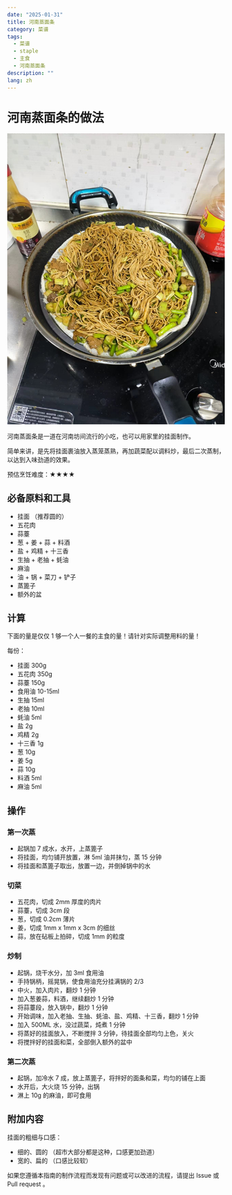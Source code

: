 ```yaml
---
date: "2025-01-31"
title: 河南蒸面条
category: 菜谱
tags:
  - 菜谱
  - staple
  - 主食
  - 河南蒸面条
description: ""
lang: zh
---
```



# 河南蒸面条的做法

![示例菜成品](./河南蒸面条.png)

河南蒸面条是一道在河南坊间流行的小吃，也可以用家里的挂面制作。

简单来讲，是先将挂面裹油放入蒸笼蒸熟，再加蔬菜配以调料炒，最后二次蒸制，以达到入味劲道的效果。

预估烹饪难度：★★★★

## 必备原料和工具

- 挂面 （推荐圆的）
- 五花肉
- 蒜薹
- 葱 + 姜 + 蒜 + 料酒
- 盐 + 鸡精 + 十三香
- 生抽 + 老抽 + 蚝油
- 麻油
- 油 + 锅 + 菜刀 + 铲子
- 蒸篦子
- 额外的盆

## 计算

下面的量是仅仅 1 够一个人一餐的主食的量！请针对实际调整用料的量！

每份：

- 挂面 300g
- 五花肉 350g
- 蒜薹 150g
- 食用油 10-15ml
- 生抽 15ml
- 老抽 10ml
- 蚝油 5ml
- 盐 2g
- 鸡精 2g
- 十三香 1g
- 葱 10g
- 姜 5g
- 蒜 10g
- 料酒 5ml
- 麻油 5ml

## 操作

### 第一次蒸

- 起锅加 7 成水，水开，上蒸篦子
- 将挂面，均匀铺开放置，淋 5ml 油并抹匀，蒸 15 分钟
- 将挂面和蒸篦子取出，放置一边，并倒掉锅中的水

### 切菜

- 五花肉，切成 2mm 厚度的肉片
- 蒜薹，切成 3cm 段
- 葱，切成 0.2cm 薄片
- 姜，切成 1mm x 1mm x 3cm 的细丝
- 蒜，放在砧板上拍碎，切成 1mm 的粒度

### 炒制

- 起锅，烧干水分，加 3ml 食用油
- 手持锅柄，摇晃锅，使食用油充分挂满锅的 2/3
- 中火，加入肉片，翻炒 1 分钟
- 加入葱姜蒜，料酒，继续翻炒 1 分钟
- 将蒜薹段，放入锅中，翻炒 1 分钟
- 开始调味，加入老抽、生抽、蚝油、盐、鸡精、十三香，翻炒 1 分钟
- 加入 500ML 水，没过蔬菜，炖煮 1 分钟
- 将蒸好的挂面放入，不断搅拌 3 分钟，待挂面全部均匀上色，关火
- 将搅拌好的挂面和菜，全部倒入额外的盆中

### 第二次蒸

- 起锅，加冷水 7 成，放上蒸篦子，将拌好的面条和菜，均匀的铺在上面
- 水开后，大火烧 15 分钟，出锅
- 淋上 10g 的麻油，即可食用

## 附加内容

挂面的粗细与口感：

- 细的、圆的 （超市大部分都是这种，口感更加劲道）
- 宽的、扁的 （口感比较软）

如果您遵循本指南的制作流程而发现有问题或可以改进的流程，请提出 Issue 或 Pull request 。

